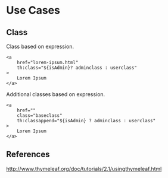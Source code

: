 # Use Cases

## Class

Class based on expression.

	<a 
		href="lorem-ipsum.html" 
		th:class="${isAdmin}? adminclass : userclass"
	>
		Lorem Ipsum
	</a>
	
Additional classes based on expression.	
	
	<a 
		href="" 
		class="baseclass" 
		th:classappend="${isAdmin} ? adminclass : userclass"
	>
		Lorem Ipsum
	</a>	
	
## References

<http://www.thymeleaf.org/doc/tutorials/2.1/usingthymeleaf.html>
